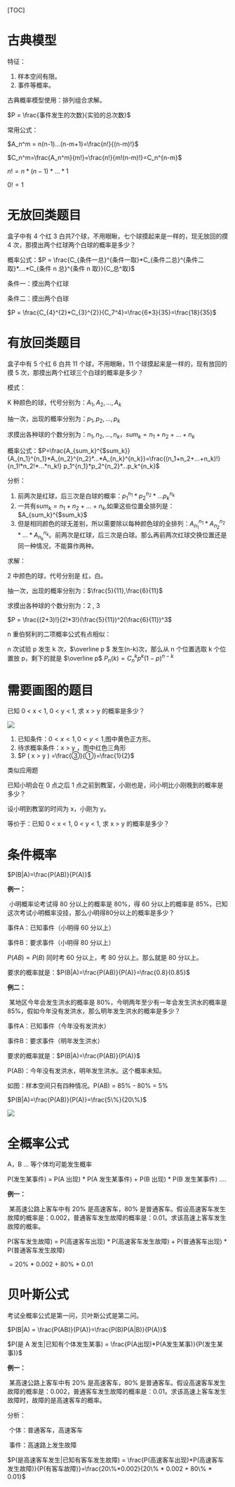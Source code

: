 [TOC]

# 古典模型

特征：

1. 样本空间有限。
2. 事件等概率。

古典概率模型使用：排列组合求解。

$P = \frac{事件发生的次数}{实验的总次数}$



常用公式：

$A_n^m = n(n-1)...(n-m+1)=\frac{n!}{(n-m)!}$

$C_n^m=\frac{A_n^m}{m!}=\frac{n!}{m!(n-m)!}=C_n^{n-m}$

$n!=n*(n-1)*...*1$

$0!=1$

# 无放回类题目

盒子中有 4 个红 3 白共7个球，不用眼瞅，七个球摸起来是一样的，现无放回的摸 4 次，那摸出两个红球两个白球的概率是多少？



概率公式：$P = \frac{C_{条件一总}^{条件一取}*C_{条件二总}^{条件二取}*....*C_{条件 n 总}^{条件 n 取}}{C_总^取}$

条件一：摸出两个红球

条件二：摸出两个白球



$P = \frac{C_{4}^{2}*C_{3}^{2}}{C_7^4}=\frac{6*3}{35}=\frac{18}{35}$

# 有放回类题目

盒子中有 5 个红 6 白共 11 个球，不用眼瞅，11 个球摸起来是一样的，现有放回的摸 5 次，那摸出两个红球三个白球的概率是多少？



模式：

K 种颜色的球，代号分别为：$A_1,A_2,...,A_k$

抽一次，出现的概率分别为：$p_1,p_2,...,p_k$

求摸出各种球的个数分别为：$n_1,n_2,...,n_k$，$sum_k =n_1+n_2+...+n_k$ 

概率公式：$P=\frac{A_{sum_k}^{$sum_k}}{A_{n_1}^{n_1}*A_{n_2}^{n_2}*...*A_{n_k}^{n_k}}=\frac{(n_1+n_2+...+n_k)!}{n_1!*n_2!*...*n_k!} p_1^{n_1}*p_2^{n_2}*...p_k^{n_k}$



分析：

1. 前两次是红球，后三次是白球的概率：$p_1^{n_1}*p_2^{n_2}*...p_k^{n_k}$
2. 一共有$sum_k =n_1+n_2+...+n_k$,如果这些位置全排列是：$A_{sum_k}^{$sum_k}$
3. 但是相同颜色的球无差别，所以需要除以每种颜色球的全排列：$A_{n_1}^{n_1}*A_{n_2}^{n_2}*...*A_{n_k}^{n_k}$。前两次是红球，后三次是白球。那么再前两次红球交换位置还是同一种情况，不能算作两种。



求解：

2 中颜色的球，代号分别是 红，白。

抽一次，出现的概率分别为：$\frac{5}{11},\frac{6}{11}$

求摸出各种球的个数分别为：2 , 3

$P = \frac{(2+3)!}{2!*3!}(\frac{5}{11})^2(\frac{6}{11})^3$



 n 重伯努利的二项概率公式有点相似：

n 次试验 p 发生 k 次，$\overline p $ 发生(n-k)次，那么从 n 个位置选取 k 个位置放 p，剩下的就是 $\overline p$  $P_n(k)=C_n^kp^k(1-p)^{n-k}$



# 需要画图的题目

已知 0 < x < 1, 0 < y < 1, 求 x > y 的概率是多少？

![](images/20201019135945.jpg)

1. 已知条件：$0 < x < 1, 0 < y < 1$,图中黄色正方形。
2. 待求概率条件：x > y ，图中红色三角形
3. $P ( x > y ) =\frac{③}{①}=\frac{1}{2}$ 

类似应用题

已知小明会在 0 点之后 1 点之前到教室，小刚也是，问小明比小刚晚到的概率是多少？

设小明到教室的时间为 x，小刚为 y。

等价于：已知 0 < x < 1, 0 < y < 1, 求 x > y 的概率是多少？

# 条件概率

$P(B|A)=\frac{P(AB)}{P(A)}$

**例一：**

​		小明概率论考试得 80 分以上的概率是 80%，得 60 分以上的概率是 85%，已知这次考试小明概率没挂，那么小明得80分以上的概率是多少？



事件A：已知事件（小明得 60 分以上）

事件B：要求事件（小明得 80 分以上）

$P(AB)=P(B)$ 同时考 60 分以上，考 80 分以上。那么就是 80 分以上。

要求的概率就是：$P(B|A)=\frac{P(AB)}{P(A)}=\frac{0.8}{0.85}$



**例二：**

​		某地区今年会发生洪水的概率是 80%，今明两年至少有一年会发生洪水的概率是 85%，假如今年没有发洪水，那么明年发生洪水的概率是多少？

事件A：已知事件（今年没有发洪水）

事件B：要求事件（明年发生洪水）

要求的概率就是：$P(B|A)=\frac{P(AB)}{P(A)}$

P(AB)：今年没有发洪水，明年发生洪水。这个概率未知。

如图：样本空间只有四种情况。P(AB) = 85% - 80% = 5%

$P(B|A)=\frac{P(AB)}{P(A)}=\frac{5\%}{20\%}$

![](images/20201019200724.jpg)

# 全概率公式

A，B ... 等个体均可能发生概率

P(发生某事件) = P(A 出现) * P(A 发生某事件) + P(B 出现) * P(B 发生某事件) ....



**例一：**

​		某高速公路上客车中有 20% 是高速客车，80% 是普通客车。假设高速客车发生故障的概率是：0.002，普通客车发生故障的概率是：0.01。求该高速上客车发生故障的概率。



P(客车发生故障) = P(高速客车出现) * P(高速客车发生故障) +  P(普通客车出现) * P(普通客车发生故障)

​							 = 20% * 0.002 + 80% * 0.01



# 贝叶斯公式

考试全概率公式是第一问，贝叶斯公式是第二问。

$P(B|A) = \frac{P(AB)}{P(A)}=\frac{P(B)P(A|B)}{P(A)}$

$P(是 A 发生|已知有个体发生某事) = \frac{P(A出现)*P(A发生某事)}{P(发生某事)}$

**例一：**

​		某高速公路上客车中有 20% 是高速客车，80% 是普通客车。假设高速客车发生故障的概率是：0.002，普通客车发生故障的概率是：0.01。求该高速上客车发生故障时，故障的是高速客车的概率。

分析：

​		个体：普通客车，高速客车

​		事件：高速路上发生故障

$P(是高速客车发生|已知有客车发生故障) = \frac{P(高速客车出现)*P(高速客车发生故障)}{P(有客车故障)}=\frac{20\%*0.002}{20\% * 0.002 + 80\% * 0.01}$









